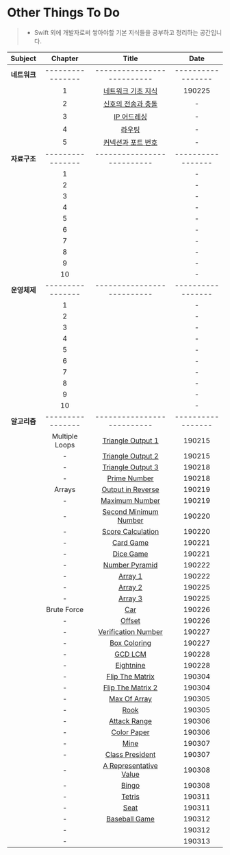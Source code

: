 # Other Things To Do
> - Swift 외에 개발자로써 쌓아야할 기본 지식들을 공부하고 정리하는 공간입니다.

| Subject | Chapter | Title | Date |
| :---: | :---: | :---: | :---: |
| **네트워크** | ---------------- | -------------------------- | ----------------- |
| | 1 | [네트워크 기초 지식](https://github.com/wargi/Etc/blob/master/Network/Chapter1.md) | 190225 |
| | 2 | [신호의 전송과 충돌](https://github.com/wargi/Etc/blob/master/Network/Chapter2.md) | - |
| | 3 | [IP 어드레싱](https://github.com/wargi/Etc/blob/master/Network/Chapter3.md) | - |
| | 4 | [라우팅](https://github.com/wargi/Etc/blob/master/Network/Chapter4.md) | - |
| | 5 | [커넥션과 포트 번호](https://github.com/wargi/Etc/blob/master/Network/Chapter5.md) | - |
| **자료구조** | ---------------- | -------------------------- | ----------------- |
| | 1 | []() | - |
| | 2 | []() | - |
| | 3 | []() | - |
| | 4 | []() | - |
| | 5 | []() | - |
| | 6 | []() | - |
| | 7 | []() | - |
| | 8 | []() | - |
| | 9 | []() | - |
| | 10 | []() | - |
| **운영체제** | ---------------- | -------------------------- | ----------------- |
| | 1 | []() | - |
| | 2 | []() | - |
| | 3 | []() | - |
| | 4 | []() | - |
| | 5 | []() | - |
| | 6 | []() | - |
| | 7 | []() | - |
| | 8 | []() | - |
| | 9 | []() | - |
| | 10 | []() | - |
| **알고리즘** | ---------------- | -------------------------- | ----------------- |
| | Multiple Loops | [Triangle Output 1](https://github.com/wargi/Etc/blob/master/Algorithm/MultipleLoops/Question1.md) | 190215 |
| | - | [Triangle Output 2](https://github.com/wargi/Etc/blob/master/Algorithm/MultipleLoops/Question2.md) | 190215 |
| | - | [Triangle Output 3](https://github.com/wargi/Etc/blob/master/Algorithm/MultipleLoops/Question3.md) | 190218 |
| | - | [Prime Number](https://github.com/wargi/Etc/blob/master/Algorithm/MultipleLoops/Question4.md) | 190218 |
| | Arrays | [Output in Reverse](https://github.com/wargi/Etc/blob/master/Algorithm/Arrays/Question5.md) | 190219 |
| | - | [Maximum Number](https://github.com/wargi/Etc/blob/master/Algorithm/Arrays/Question6.md) | 190219 |
| | - | [Second Minimum Number](https://github.com/wargi/Etc/blob/master/Algorithm/Arrays/Question7.md) | 190220 |
| | - | [Score Calculation](https://github.com/wargi/Etc/blob/master/Algorithm/Arrays/Question8.md) | 190220 |
| | - | [Card Game](https://github.com/wargi/Etc/blob/master/Algorithm/Arrays/Question9.md) | 190221 |
| | - | [Dice Game](https://github.com/wargi/Etc/blob/master/Algorithm/Arrays/Question10.md) | 190221 |
| | - | [Number Pyramid](https://github.com/wargi/Etc/blob/master/Algorithm/Arrays/Question11.md) | 190222 |
| | - | [Array 1](https://github.com/wargi/Etc/blob/master/Algorithm/Arrays/Question12.md) | 190222 |
| | - | [Array 2](https://github.com/wargi/Etc/blob/master/Algorithm/Arrays/Question13.md) | 190225 |
| | - | [Array 3](https://github.com/wargi/Etc/blob/master/Algorithm/Arrays/Question14.md) | 190225 |
| | Brute Force | [Car](https://github.com/wargi/Etc/blob/master/Algorithm/BruteForce/Question15.md) | 190226 |
| | - | [Offset](https://github.com/wargi/Etc/blob/master/Algorithm/BruteForce/Question16.md) | 190226 |
| | - | [Verification Number](https://github.com/wargi/Etc/blob/master/Algorithm/BruteForce/Question17.md) | 190227 |
| | - | [Box Coloring](https://github.com/wargi/Etc/blob/master/Algorithm/BruteForce/Question18.md) | 190227 |
| | - | [GCD LCM](https://github.com/wargi/Etc/blob/master/Algorithm/BruteForce/Question19.md) | 190228 |
| | - | [Eightnine](https://github.com/wargi/Etc/blob/master/Algorithm/BruteForce/Question20.md) | 190228 |
| | - | [Flip The Matrix](https://github.com/wargi/Etc/blob/master/Algorithm/BruteForce/Question21.md) | 190304 |
| | - | [Flip The Matrix 2](https://github.com/wargi/Etc/blob/master/Algorithm/BruteForce/Question22.md) | 190304 |
| | - | [Max Of Array](https://github.com/wargi/Etc/blob/master/Algorithm/BruteForce/Question23.md) | 190305 |
| | - | [Rook](https://github.com/wargi/Etc/blob/master/Algorithm/BruteForce/Question24.md) | 190305 |
| | - | [Attack Range](https://github.com/wargi/Etc/blob/master/Algorithm/BruteForce/Question25.md) | 190306 |
| | - | [Color Paper](https://github.com/wargi/Etc/blob/master/Algorithm/BruteForce/Question26.md) | 190306 |
| | - | [Mine](https://github.com/wargi/Etc/blob/master/Algorithm/BruteForce/Question27.md) | 190307 |
| | - | [Class President](https://github.com/wargi/Etc/blob/master/Algorithm/BruteForce/Question28.md) | 190307 |
| | - | [A Representative Value](https://github.com/wargi/Etc/blob/master/Algorithm/BruteForce/Question29.md) | 190308 |
| | - | [Bingo](https://github.com/wargi/Etc/blob/master/Algorithm/BruteForce/Question30.md) | 190308 |
| | - | [Tetris](https://github.com/wargi/Etc/blob/master/Algorithm/BruteForce/Question31.md) | 190311 |
| | - | [Seat](https://github.com/wargi/Etc/blob/master/Algorithm/BruteForce/Question32.md) | 190311 |
| | - | [Baseball Game](https://github.com/wargi/Etc/blob/master/Algorithm/BruteForce/Question33.md) | 190312 |
| | - | [](https://github.com/wargi/Etc/blob/master/Algorithm/BruteForce/Question29.md) | 190312 |
| | - | [](https://github.com/wargi/Etc/blob/master/Algorithm/BruteForce/Question30.md) | 190313 |
